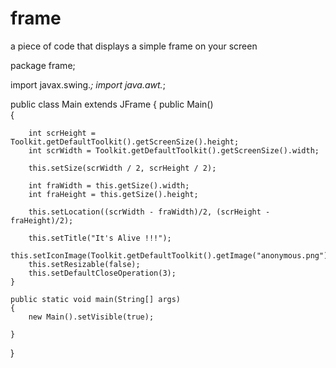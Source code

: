 # frame
a piece of code that displays a simple frame on your screen 

package frame;

import javax.swing.*;
import java.awt.*;

public class Main extends JFrame
{
    public Main()                                
    {
        
        int scrHeight = Toolkit.getDefaultToolkit().getScreenSize().height; 
        int scrWidth = Toolkit.getDefaultToolkit().getScreenSize().width;
        
        this.setSize(scrWidth / 2, scrHeight / 2);  
        
        int fraWidth = this.getSize().width;
        int fraHeight = this.getSize().height;
        
        this.setLocation((scrWidth - fraWidth)/2, (scrHeight - fraHeight)/2);   
                                                                                
        this.setTitle("It's Alive !!!");
        this.setIconImage(Toolkit.getDefaultToolkit().getImage("anonymous.png"));
        this.setResizable(false);
        this.setDefaultCloseOperation(3);
    }
    
    public static void main(String[] args) 
    {
        new Main().setVisible(true);                  
        
    }
    
}

